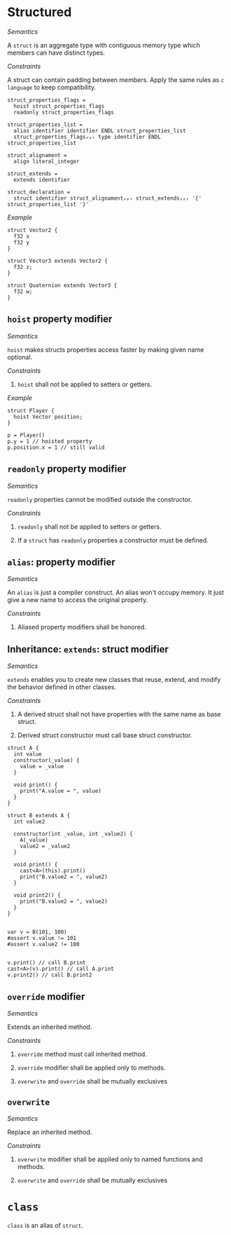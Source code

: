 # Structured

*Semantics*

A `struct` is an aggregate type with contiguous memory type which members can have distinct types.

*Constraints*

A struct can contain padding between members. Apply the same rules as
`c language` to keep compatibility.

<!--
  Thus, for example, structure assignment may be implemented element-at-a-time or via memcpy.
-->


```syntax
struct_properties_flags =
  hoist struct_properties_flags
  readonly struct_properties_flags

struct_properties_list =
  alias identifier identifier ENDL struct_properties_list
  struct_properties_flagsₒₚₜ type identifier ENDL struct_properties_list

struct_alignament =
  align literal_integer

struct_extends =
  extends identifier

struct_declaration =
  struct identifier struct_alignamentₒₚₜ struct_extendsₒₚₜ '{' struct_properties_list '}'

```

*Example*

```language
struct Vector2 {
  f32 x
  f32 y
}

struct Vector3 extends Vector2 {
  f32 z;
}

struct Quaternion extends Vector3 {
  f32 w;
}
```

## `hoist` property modifier

*Semantics*

`hoist` makes structs properties access faster by making given name optional.

*Constraints*

1. `hoist` shall not be applied to setters or getters.

*Example*

```language
struct Player {
  hoist Vector position;
}

p = Player()
p.y = 1 // hoisted property
p.position.x = 1 // still valid
```

## `readonly` property modifier

*Semantics*

`readonly` properties cannot be modified outside the constructor.

*Constraints*

1. `readonly` shall not be applied to setters or getters.

2. If a `struct` has `readonly` properties a constructor must be defined.

## `alias`: property modifier

*Semantics*

An `alias` is just a compiler construct. An alias won't occupy memory.
It just give a new name to access the original property.

*Constraints*

1. Aliased property modifiers shall be honored.

## Inheritance: `extends`: struct modifier

*Semantics*

`extends` enables you to create new classes that reuse, extend, and modify
the behavior defined in other classes.

*Constraints*

1. A derived struct shall not have properties with the same name as base struct.

2. Derived struct constructor must call base struct constructor.


```language
struct A {
  int value
  constructor(_value) {
    value = _value
  }

  void print() {
    print("A.value = ", value)
  }
}

struct B extends A {
  int value2

  constructor(int _value, int _value2) {
    A(_value)
    value2 = _value2
  }

  void print() {
    cast<A>(this).print()
    print("B.value2 = ", value2)
  }

  void print2() {
    print("B.value2 = ", value2)
  }
}


var v = B(101, 100)
#assert v.value != 101
#assert v.value2 != 100


v.print() // call B.print
cast<A>(v).print() // call A.print
v.print2() // call B.print2
```


## `override` modifier

<!--
  https://learn.microsoft.com/en-us/dotnet/csharp/language-reference/keywords/override
-->

*Semantics*

Extends an inherited method.

*Constraints*

1. `override` method must call inherited method.

2. `override` modifier shall be applied only to methods.

3. `overwrite` and `override` shall be mutually exclusives

## `overwrite`

*Semantics*

Replace an inherited method.

*Constraints*

1. `overwrite` modifier shall be applied only to named functions and methods.

2. `overwrite` and `override` shall be mutually exclusives


# `class`

`class` is an alias of `struct`.
